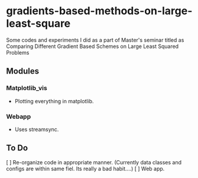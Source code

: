 # gradients-based-methods-on-large-least-square
Some codes and experiments I did as a part of Master's seminar titled as Comparing Different Gradient Based Schemes on Large Least Squared Problems

## Modules
### Matplotlib_vis
* Plotting everything in matplotlib.

### Webapp
* Uses streamsync.

## To Do
[ ] Re-organize code in appropriate manner. (Currently data classes and configs are within same fiel. Its really a bad habit....)
[ ] Web app.